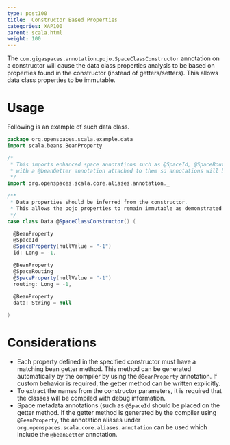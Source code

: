 ```yaml
---
type: post100
title:  Constructor Based Properties
categories: XAP100
parent: scala.html
weight: 100
---
```



The `com.gigaspaces.annotation.pojo.SpaceClassConstructor` annotation on a constructor will cause the data class properties analysis to be based on properties found in the constructor (instead of getters/setters). This allows data class properties to be immutable.

# Usage

Following is an example of such data class.


```scala
package org.openspaces.scala.example.data
import scala.beans.BeanProperty

/*
 * This imports enhanced space annotations such as @SpaceId, @SpaceRouting, etc...
 * with a @beanGetter annotation attached to them so annotations will be attached to the generated getter method.
 */
import org.openspaces.scala.core.aliases.annotation._

/**
 * Data properties should be inferred from the constructor.
 * This allows the pojo properties to remain immutable as demonstrated below.
 */
case class Data @SpaceClassConstructor() (

  @BeanProperty
  @SpaceId
  @SpaceProperty(nullValue = "-1")
  id: Long = -1,

  @BeanProperty
  @SpaceRouting
  @SpaceProperty(nullValue = "-1")
  routing: Long = -1,

  @BeanProperty
  data: String = null

)
```

# Considerations

- Each property defined in the specified constructor must have a matching bean getter method. This method can be generated automatically by the compiler by using the `@BeanProperty` annotation. If custom behavior is required, the getter method can be written explicitly.
- To extract the names from the constructor parameters, it is required that the classes will be compiled with debug information.
- Space metadata annotations (such as `@SpaceId` should be placed on the getter method. If the getter method is generated by the compiler using `@BeanProperty`, the annotation aliases under `org.openspaces.scala.core.aliases.annotation` can be used which include the `@beanGetter` annotation.
